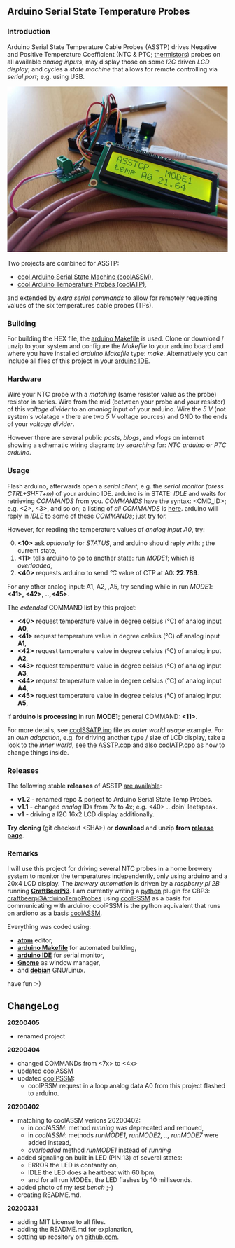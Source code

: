 ## Arduino Serial State Temperature Probes

### Introduction
Arduino Serial State Temperature Cable Probes (ASSTP) drives Negative and Positive Temperature Coefficient (NTC & PTC; [thermistors](https://en.wikipedia.org/wiki/Thermistor)) probes on all available _analog inputs_, may display those on some _I2C_ driven _LCD display_, and cycles a _state machine_ that allows for remote controlling via _serial port_; e.g. using USB.

![photo of my ASSTP test bench](./ASSTP.jpg)

Two projects are combined for ASSTP:

  - [cool Arduino Serial State Machine (coolASSM)](https://github.com/graetz23/coolArduinoSerialStateMachine),
  - [cool Arduino Temperature Probes (coolATP)](https://github.com/graetz23/coolArduinoTempProbes),

and extended by _extra serial commands_ to allow for remotely requesting values of the six temperatures cable probes (TPs).

### Building
For building the HEX file, the [arduino Makefile](https://github.com/sudar/Arduino-Makefile) is used. Clone or download / unzip to your system and configure the _Makefile_ to your arduino board and where you have installed _arduino Makefile_ type: _make_. Alternatively you can include all files of this project in your [arduino IDE](https://www.arduino.cc/en/main/software).

### Hardware
Wire your NTC probe with a _matching_ (same resistor value as the probe) resistor in series. Wire from the mid (between your probe and your resistor) of this _voltage divider_ to an _ananlog_ input of your arduino. Wire the _5 V_ (not system's volatage - there are two _5 V_ voltage sources) and GND to the ends of your _voltage divider_.

However there are several public _posts_, _blogs_, and _vlogs_ on internet showing a schematic wiring diagram; _try searching_ for: _NTC arduino_ or _PTC arduino_.

### Usage
Flash arduino, afterwards open a _serial client_, e.g. the _serial monitor (press CTRL+SHFT+m)_ of your arduino IDE. arduino is in STATE: _IDLE_ and waits for retrieving _COMMANDS_ from you. _COMMANDS_ have the syntax: <CMD_ID>; e.g. <2>, <3>, and so on; a listing of _all COMMANDS_ is [here](https://github.com/graetz23/coolArduinoSerialStateMachine#usage). arduino will reply in _IDLE_ to some of these _COMMANDs_; just try for.

However, for reading the temperature values of _analog input A0_, try:

  0. **<10>** ask _optionally_ for _STATUS_, and arduino should reply with: **<IDLE/>**; the current state,
  1. **<11>** tells arduino to go to another state: run _MODE1_; which is _overloaded_,
  2. **<40>** requests arduino to send _°C_ value of CTP at A0: **<A0>22.789</A0>**.

For any other analog input: A1, A2, ,A5, try sending while in run _MODE1_: **<41>, <42>, ..,<45>**.

The _extended_ COMMAND list by this project:

  - **<40>** request temperature value in degree celsius (°C) of analog input **A0**,
  - **<41>** request temperature value in degree celsius (°C) of analog input **A1**,
  - **<42>** request temperature value in degree celsius (°C) of analog input **A2**,
  - **<43>** request temperature value in degree celsius (°C) of analog input **A3**,
  - **<44>** request temperature value in degree celsius (°C) of analog input **A4**,
  - **<45>** request temperature value in degree celsius (°C) of analog input **A5**,

if **arduino is processing** in run **MODE1**; general COMMAND: **<11>**.

For more details, see [coolSSATP.ino](https://github.com/graetz23/ArduinoSerialStateTempProbes/blob/master/ASSTP.ino) file as _outer world usage_ example. For an _own adapation_, e.g. for driving another type / size of LCD display, take a look to the _inner world_, see the [ASSTP.cpp](https://github.com/graetz23/ArduinoSerialStateTempProbes/blob/master/ASSTP.cpp) and also [coolATP.cpp](https://github.com/graetz23/coolArduinoTempProbes/blob/master/coolATP.cpp) as how to change things inside.

### Releases

The following stable **releases** of ASSTP [are available](https://github.com/graetz23/ArduinoSerialStateTempProbes/releases):

  - **v1.2** - renamed repo \& porject to Arduino Serial State Temp Probes.
  - **v1.1** - changed _analog_ IDs from 7x to 4x; e.g. <40> .. doin' leetspeak.
  - **v1** - driving a I2C 16x2 LCD display additionally.

**Try cloning** (git checkout \<SHA\>) or **download** and unzip **from** [**release page**](https://github.com/graetz23/ArduinoSerialStateTempProbes/releases).

### Remarks
I will use this project for driving several NTC probes in a home brewery system to monitor the temperatures independently, only using arduino and a 20x4 LCD display. The _brewery automation_ is driven by a _raspberry pi 2B_ running [**CraftBeerPi3**](https://github.com/Manuel83/craftbeerpi3 (CBP3)). I am currently writing a [python](https://www.python.org/) plugin for CBP3: [craftbeerpi3ArduinoTempProbes](https://github.com/graetz23/craftbeerpi3ArduinoTempProbes) using [coolPSSM](https://github.com/graetz23/coolPythonSerialStateMachine) as a basis for communicating with arduino; coolPSSM is the python aquivalent that runs on ardiono as a basis [coolASSM](https://github.com/graetz23/coolArduinoSerialStateMachine).

Everything was coded using:

  - [**atom**](https://atom.io/) editor,
  - [**arduino Makefile**](https://github.com/sudar/Arduino-Makefile) for automated building,
  - [**arduino IDE**](https://www.arduino.cc/en/main/software) for serial monitor,
  - [**Gnome**](https://www.gnome.org/) as window manager,
  - and [**debian**](https://www.debian.org/) GNU/Linux.

have fun :-)

## ChangeLog

**20200405**
  - renamed project

**20200404**
  - changed COMMANDs from <7x> to <4x>
  - updated [coolASSM](https://github.com/graetz23/coolArduinoSerialStateMachine)
  - updated [coolPSSM](https://github.com/graetz23/coolPythonSerialStateMachine):
    - coolPSSM request in a loop analog data A0 from this project flashed to arduino.

**20200402**
  - matching to coolASSM verions 20200402:
    - in _coolASSM_: method _running_ was deprecated and removed,
    - in _coolASSM_: methods _runMODE1, runMODE2, .., runMODE7_ were added instead,
    - _overloaded_ method _runMODE1_ instead of _running_
  - added signaling on built in LED (PIN 13) of several states:
    - ERROR the LED is contantly on,
    - IDLE the LED does a heartbeat with 60 bpm,
    - and for all run MODEs, the LED flashes by 10 milliseonds.
  - added photo of my _test bench_ ;-)
  - creating README.md.

**20200331**
  - adding MIT License to all files.
  - adding the README.md for explanation,
  - setting up reository on [github.com](https://github.com/graetz23/ArduinoSerialStateTempProbes).
